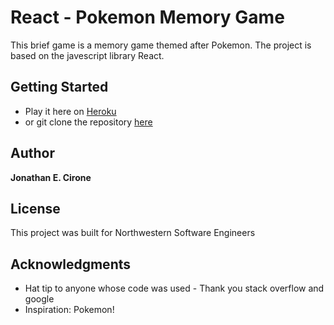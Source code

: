 # React - Pokemon Memory Game

This brief game is a memory game themed after Pokemon. The project is based on the javescript library React.

## Getting Started

 - Play it here on [Heroku](https://pokemon-memory-quiz.herokuapp.com/)
 - or git clone the repository [here](https://github.com/Ciwonie/react-memory-game.git)


## Author

**Jonathan E. Cirone**

## License

This project was built for Northwestern Software Engineers

## Acknowledgments

* Hat tip to anyone whose code was used - Thank you stack overflow and google
* Inspiration: Pokemon!

